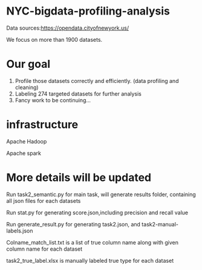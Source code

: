 # NYC-bigdata-profiling-analysis

Data sources:https://opendata.cityofnewyork.us/

We focus on more than 1900 datasets.

# Our goal
1. Profile those datasets correctly and efficiently. (data profiling and cleaning)
2. Labeling 274 targeted datasets for further analysis
3. Fancy work to be continuing...


# infrastructure
Apache Hadoop

Apache spark

# More details will be updated

Run task2_semantic.py for main task, will generate results folder, containing all json files for each datasets

Run stat.py for generating score.json,including precision and recall value

Run generate_result.py for generating task2.json, and task2-manual-labels.json

Colname_match_list.txt is a list of true column name along with given column name for each dataset

task2_true_label.xlsx is manually labeled true type for each dataset
